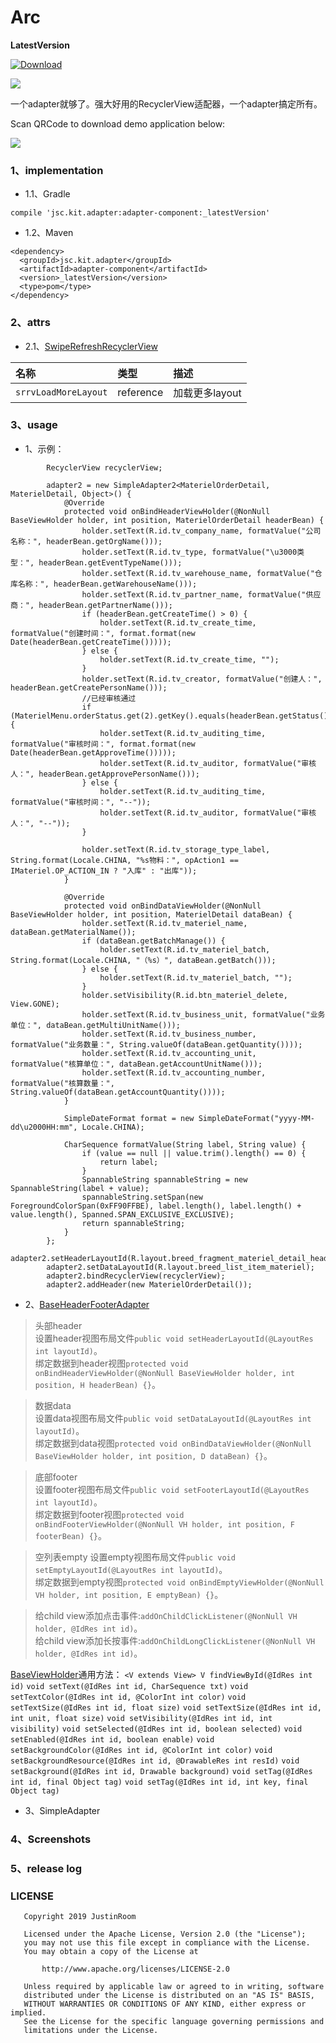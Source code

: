 # Arc
**LatestVersion**

[ ![Download](https://api.bintray.com/packages/justinquote/maven/adapter-component/images/download.svg) ](https://bintray.com/justinquote/maven/adapter-component/_latestVersion)

<a href='https://bintray.com/justinquote/maven/adapter-component?source=watch' alt='Get automatic notifications about new "adapter-component" versions'><img src='https://www.bintray.com/docs/images/bintray_badge_greyscale.png'></a>

一个adapter就够了。强大好用的RecyclerView适配器，一个adapter搞定所有。

Scan QRCode to download demo application below:

![](/app/src/main/res/drawable/simple_adapter_qr_code.png)

### 1、implementation
+ 1.1、Gradle
```
compile 'jsc.kit.adapter:adapter-component:_latestVersion'
```
+ 1.2、Maven
```
<dependency>
  <groupId>jsc.kit.adapter</groupId>
  <artifactId>adapter-component</artifactId>
  <version>_latestVersion</version>
  <type>pom</type>
</dependency>
```

### 2、attrs
+ 2.1、[SwipeRefreshRecyclerView](/adapterLibrary/src/main/java/jsc/kit/adapter/SwipeRefreshRecyclerView.java)

| 名称 | 类型 | 描述 |
|:---|:---|:---|
|`srrvLoadMoreLayout`|reference|加载更多layout|

### 3、usage

+ 1、示例：
```
        RecyclerView recyclerView;

        adapter2 = new SimpleAdapter2<MaterielOrderDetail, MaterielDetail, Object>() {
            @Override
            protected void onBindHeaderViewHolder(@NonNull BaseViewHolder holder, int position, MaterielOrderDetail headerBean) {
                holder.setText(R.id.tv_company_name, formatValue("公司名称：", headerBean.getOrgName()));
                holder.setText(R.id.tv_type, formatValue("\u3000类型：", headerBean.getEventTypeName()));
                holder.setText(R.id.tv_warehouse_name, formatValue("仓库名称：", headerBean.getWarehouseName()));
                holder.setText(R.id.tv_partner_name, formatValue("供应商：", headerBean.getPartnerName()));
                if (headerBean.getCreateTime() > 0) {
                    holder.setText(R.id.tv_create_time, formatValue("创建时间：", format.format(new Date(headerBean.getCreateTime()))));
                } else {
                    holder.setText(R.id.tv_create_time, "");
                }
                holder.setText(R.id.tv_creator, formatValue("创建人：", headerBean.getCreatePersonName()));
                //已经审核通过
                if (MaterielMenu.orderStatus.get(2).getKey().equals(headerBean.getStatus())) {
                    holder.setText(R.id.tv_auditing_time, formatValue("审核时间：", format.format(new Date(headerBean.getApproveTime()))));
                    holder.setText(R.id.tv_auditor, formatValue("审核人：", headerBean.getApprovePersonName()));
                } else {
                    holder.setText(R.id.tv_auditing_time, formatValue("审核时间：", "--"));
                    holder.setText(R.id.tv_auditor, formatValue("审核人：", "--"));
                }

                holder.setText(R.id.tv_storage_type_label, String.format(Locale.CHINA, "%s物料：", opAction1 == IMateriel.OP_ACTION_IN ? "入库" : "出库"));
            }

            @Override
            protected void onBindDataViewHolder(@NonNull BaseViewHolder holder, int position, MaterielDetail dataBean) {
                holder.setText(R.id.tv_materiel_name, dataBean.getMaterialName());
                if (dataBean.getBatchManage()) {
                    holder.setText(R.id.tv_materiel_batch, String.format(Locale.CHINA, "（%s）", dataBean.getBatch()));
                } else {
                    holder.setText(R.id.tv_materiel_batch, "");
                }
                holder.setVisibility(R.id.btn_materiel_delete, View.GONE);
                holder.setText(R.id.tv_business_unit, formatValue("业务单位：", dataBean.getMultiUnitName()));
                holder.setText(R.id.tv_business_number, formatValue("业务数量：", String.valueOf(dataBean.getQuantity())));
                holder.setText(R.id.tv_accounting_unit, formatValue("核算单位：", dataBean.getAccountUnitName()));
                holder.setText(R.id.tv_accounting_number, formatValue("核算数量：", String.valueOf(dataBean.getAccountQuantity())));
            }

            SimpleDateFormat format = new SimpleDateFormat("yyyy-MM-dd\u2000HH:mm", Locale.CHINA);

            CharSequence formatValue(String label, String value) {
                if (value == null || value.trim().length() == 0) {
                    return label;
                }
                SpannableString spannableString = new SpannableString(label + value);
                spannableString.setSpan(new ForegroundColorSpan(0xFF90FFBE), label.length(), label.length() + value.length(), Spanned.SPAN_EXCLUSIVE_EXCLUSIVE);
                return spannableString;
            }
        };
        adapter2.setHeaderLayoutId(R.layout.breed_fragment_materiel_detail_header);
        adapter2.setDataLayoutId(R.layout.breed_list_item_materiel);
        adapter2.bindRecyclerView(recyclerView);
        adapter2.addHeader(new MaterielOrderDetail());
```
+ 2、[BaseHeaderFooterAdapter](/adapterLibrary/src/main/java/jsc/kit/adapter/BaseHeaderFooterAdapter.java)

> 头部header  
设置header视图布局文件`public void setHeaderLayoutId(@LayoutRes int layoutId)`。  
绑定数据到header视图`protected void onBindHeaderViewHolder(@NonNull BaseViewHolder holder, int position, H headerBean) {}`。

> 数据data  
设置data视图布局文件`public void setDataLayoutId(@LayoutRes int layoutId)`。  
绑定数据到data视图`protected void onBindDataViewHolder(@NonNull BaseViewHolder holder, int position, D dataBean) {}`。

> 底部footer  
设置footer视图布局文件`public void setFooterLayoutId(@LayoutRes int layoutId)`。  
绑定数据到footer视图`protected void onBindFooterViewHolder(@NonNull VH holder, int position, F footerBean) {}`。

> 空列表empty
设置empty视图布局文件`public void setEmptyLayoutId(@LayoutRes int layoutId)`。  
绑定数据到empty视图`protected void onBindEmptyViewHolder(@NonNull VH holder, int position, E emptyBean) {}`。

> 给child view添加点击事件:`addOnChildClickListener(@NonNull VH holder, @IdRes int id)`。  
给child view添加长按事件:`addOnChildLongClickListener(@NonNull VH holder, @IdRes int id)`。

[BaseViewHolder](/adapterLibrary/src/main/java/jsc/kit/adapter/BaseHeaderFooterAdapter.java)通用方法：
`<V extends View> V findViewById(@IdRes int id)`
`void setText(@IdRes int id, CharSequence txt)`
`void setTextColor(@IdRes int id, @ColorInt int color)`
`void setTextSize(@IdRes int id, float size)`
`void setTextSize(@IdRes int id, int unit, float size)`
`void setVisibility(@IdRes int id, int visibility)`
`void setSelected(@IdRes int id, boolean selected)`
`void setEnabled(@IdRes int id, boolean enable)`
`void setBackgroundColor(@IdRes int id, @ColorInt int color)`
`void setBackgroundResource(@IdRes int id, @DrawableRes int resId)`
`void setBackground(@IdRes int id, Drawable background)`
`void setTag(@IdRes int id, final Object tag)`
`void setTag(@IdRes int id, int key, final Object tag)`

+ 3、SimpleAdapter


### 4、Screenshots

### 5、release log

### LICENSE
```
   Copyright 2019 JustinRoom

   Licensed under the Apache License, Version 2.0 (the "License");
   you may not use this file except in compliance with the License.
   You may obtain a copy of the License at

       http://www.apache.org/licenses/LICENSE-2.0

   Unless required by applicable law or agreed to in writing, software
   distributed under the License is distributed on an "AS IS" BASIS,
   WITHOUT WARRANTIES OR CONDITIONS OF ANY KIND, either express or implied.
   See the License for the specific language governing permissions and
   limitations under the License.
```

